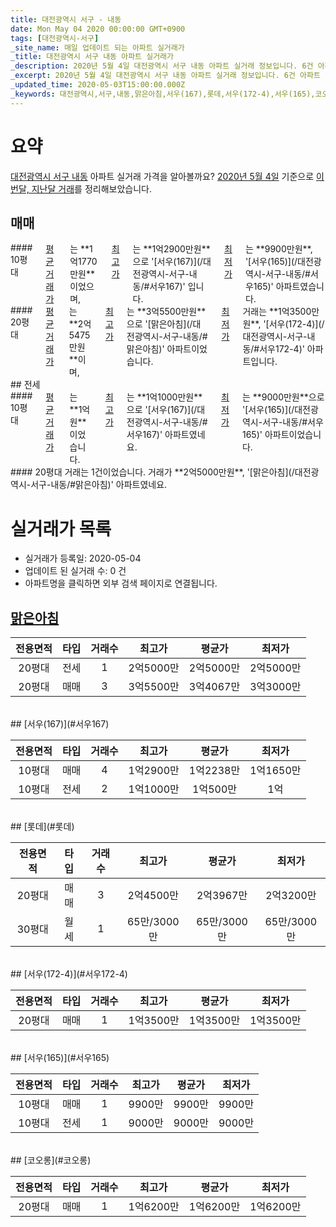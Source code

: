 ```yaml
---
title: 대전광역시 서구 - 내동
date: Mon May 04 2020 00:00:00 GMT+0900
tags: [대전광역시-서구]
_site_name: 매일 업데이트 되는 아파트 실거래가
_title: 대전광역시 서구 내동 아파트 실거래가
_description: 2020년 5월 4일 대전광역시 서구 내동 아파트 실거래 정보입니다. 6건 아파트 정보가 있습니다.
_excerpt: 2020년 5월 4일 대전광역시 서구 내동 아파트 실거래 정보입니다. 6건 아파트 정보가 있습니다.
_updated_time: 2020-05-03T15:00:00.000Z
_keywords: 대전광역시,서구,내동,맑은아침,서우(167),롯데,서우(172-4),서우(165),코오롱
---
```





# 요약
<ins>대전광역시 서구 내동</ins> 아파트 실거래 가격을 알아볼까요? <ins>2020년 5월 4일</ins> 기준으로 <ins>이번달, 지난달 거래</ins>를 정리해보았습니다.

## 매매
<div class="container">
<div class="six columns" markdown="1">
#### 10평대
<ins>평균 거래가</ins>는 **1억1770만원**이었으며, <ins>최고가</ins>는 **1억2900만원**으로 '[서우(167)](/대전광역시-서구-내동/#서우167)' 입니다. <ins>최저가</ins>는 **9900만원**, '[서우(165)](/대전광역시-서구-내동/#서우165)' 아파트였습니다.
</div>
<div class="six columns" markdown="1">
#### 20평대
<ins>평균 거래가</ins>는 **2억5475만원**이며, <ins>최고가</ins>는 **3억5500만원**으로 '[맑은아침](/대전광역시-서구-내동/#맑은아침)' 아파트이었습니다. <ins>최저가</ins> 거래는 **1억3500만원**, '[서우(172-4)](/대전광역시-서구-내동/#서우172-4)' 아파트입니다.
</div>
</div>
## 전세
<div class="container">
<div class="six columns" markdown="1">
#### 10평대
<ins>평균 거래가</ins>는 **1억원**이었습니다. <ins>최고가</ins>는 **1억1000만원**으로 '[서우(167)](/대전광역시-서구-내동/#서우167)' 아파트였네요. <ins>최저가</ins>는 **9000만원**으로 '[서우(165)](/대전광역시-서구-내동/#서우165)' 아파트이었습니다.
</div>
<div class="six columns" markdown="1">
#### 20평대
거래는 1건이었습니다. 거래가 **2억5000만원**, '[맑은아침](/대전광역시-서구-내동/#맑은아침)' 아파트였네요.
</div>
</div>



# 실거래가 목록
- 실거래가 등록일: 2020-05-04
- 업데이트 된 실거래 수: 0 건
- 아파트명을 클릭하면 외부 검색 페이지로 연결됩니다.

## [맑은아침](#맑은아침)

|전용면적|타입|거래수|최고가|평균가|최저가|
|:---:|:---:|:---:|:---:|:---:|:---:|
|20평대|<span class="deal-type-2">전세</span>|1|2억5000만|2억5000만|2억5000만|
|20평대|<span class="deal-type-1">매매</span>|3|3억5500만|3억4067만|3억3000만|

<br/>
## [서우(167)](#서우167)

|전용면적|타입|거래수|최고가|평균가|최저가|
|:---:|:---:|:---:|:---:|:---:|:---:|
|10평대|<span class="deal-type-1">매매</span>|4|1억2900만|1억2238만|1억1650만|
|10평대|<span class="deal-type-2">전세</span>|2|1억1000만|1억500만|1억|

<br/>
## [롯데](#롯데)

|전용면적|타입|거래수|최고가|평균가|최저가|
|:---:|:---:|:---:|:---:|:---:|:---:|
|20평대|<span class="deal-type-1">매매</span>|3|2억4500만|2억3967만|2억3200만|
|30평대|<span class="deal-type-3">월세</span>|1|65만/3000만|65만/3000만|65만/3000만|

<br/>
## [서우(172-4)](#서우172-4)

|전용면적|타입|거래수|최고가|평균가|최저가|
|:---:|:---:|:---:|:---:|:---:|:---:|
|20평대|<span class="deal-type-1">매매</span>|1|1억3500만|1억3500만|1억3500만|

<br/>
## [서우(165)](#서우165)

|전용면적|타입|거래수|최고가|평균가|최저가|
|:---:|:---:|:---:|:---:|:---:|:---:|
|10평대|<span class="deal-type-1">매매</span>|1|9900만|9900만|9900만|
|10평대|<span class="deal-type-2">전세</span>|1|9000만|9000만|9000만|

<br/>
## [코오롱](#코오롱)

|전용면적|타입|거래수|최고가|평균가|최저가|
|:---:|:---:|:---:|:---:|:---:|:---:|
|20평대|<span class="deal-type-1">매매</span>|1|1억6200만|1억6200만|1억6200만|

<br/>



